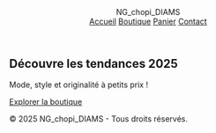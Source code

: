 <!DOCTYPE html>
<html lang="fr">
<head>
  <meta charset="UTF-8" />
  <meta name="viewport" content="width=device-width, initial-scale=1.0"/>
  <title>NG_chopi_DIAMS</title>
  <link rel="stylesheet" href="style.css"/>
</head>
<body>
  <!-- 🔝 HEADER -->
  <header class="header">
    <div class="logo">NG_chopi_DIAMS</div>
    <nav class="nav">
      <a href="#">Accueil</a>
      <a href="#">Boutique</a>
      <a href="#">Panier</a>
      <a href="#">Contact</a>
    </nav>
  </header>

  <!-- 🖼 HERO SECTION -->
  <section class="hero">
    <h1>Découvre les tendances 2025</h1>
    <p>Mode, style et originalité à petits prix !</p>
    <a href="#" class="btn">Explorer la boutique</a>
  </section>

  <!-- ✅ FOOTER -->
  <footer class="footer">
    <p>&copy; 2025 NG_chopi_DIAMS - Tous droits réservés.</p>
  </footer>

  <script src="script.js"></script>
</body>
</html>
